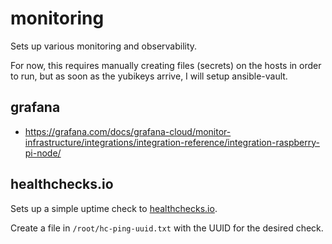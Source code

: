 # monitoring

Sets up various monitoring and observability.

For now, this requires manually creating files (secrets) on the hosts in order
to run, but as soon as the yubikeys arrive, I will setup ansible-vault.

## grafana

- https://grafana.com/docs/grafana-cloud/monitor-infrastructure/integrations/integration-reference/integration-raspberry-pi-node/

## healthchecks.io

Sets up a simple uptime check to [healthchecks.io](https://healthchecks.io).

Create a file in `/root/hc-ping-uuid.txt` with the UUID for the desired check.
